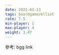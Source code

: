 ```yaml
---
date: 2022-03-13
tags: boardgame/elliot
rate: 7.5
min-player: 1
max-player: 4
weight: 3.47
---
```


參考: bgg link